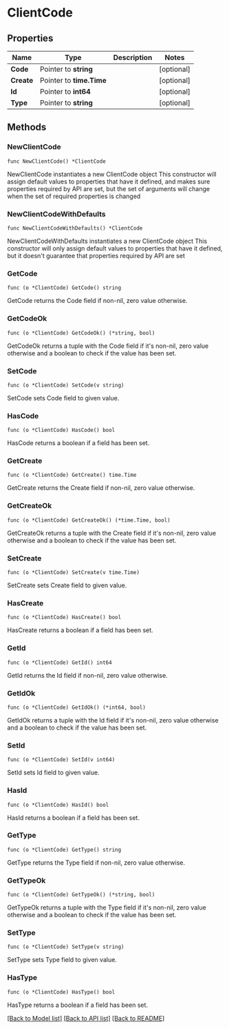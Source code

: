 # ClientCode

## Properties

Name | Type | Description | Notes
------------ | ------------- | ------------- | -------------
**Code** | Pointer to **string** |  | [optional] 
**Create** | Pointer to **time.Time** |  | [optional] 
**Id** | Pointer to **int64** |  | [optional] 
**Type** | Pointer to **string** |  | [optional] 

## Methods

### NewClientCode

`func NewClientCode() *ClientCode`

NewClientCode instantiates a new ClientCode object
This constructor will assign default values to properties that have it defined,
and makes sure properties required by API are set, but the set of arguments
will change when the set of required properties is changed

### NewClientCodeWithDefaults

`func NewClientCodeWithDefaults() *ClientCode`

NewClientCodeWithDefaults instantiates a new ClientCode object
This constructor will only assign default values to properties that have it defined,
but it doesn't guarantee that properties required by API are set

### GetCode

`func (o *ClientCode) GetCode() string`

GetCode returns the Code field if non-nil, zero value otherwise.

### GetCodeOk

`func (o *ClientCode) GetCodeOk() (*string, bool)`

GetCodeOk returns a tuple with the Code field if it's non-nil, zero value otherwise
and a boolean to check if the value has been set.

### SetCode

`func (o *ClientCode) SetCode(v string)`

SetCode sets Code field to given value.

### HasCode

`func (o *ClientCode) HasCode() bool`

HasCode returns a boolean if a field has been set.

### GetCreate

`func (o *ClientCode) GetCreate() time.Time`

GetCreate returns the Create field if non-nil, zero value otherwise.

### GetCreateOk

`func (o *ClientCode) GetCreateOk() (*time.Time, bool)`

GetCreateOk returns a tuple with the Create field if it's non-nil, zero value otherwise
and a boolean to check if the value has been set.

### SetCreate

`func (o *ClientCode) SetCreate(v time.Time)`

SetCreate sets Create field to given value.

### HasCreate

`func (o *ClientCode) HasCreate() bool`

HasCreate returns a boolean if a field has been set.

### GetId

`func (o *ClientCode) GetId() int64`

GetId returns the Id field if non-nil, zero value otherwise.

### GetIdOk

`func (o *ClientCode) GetIdOk() (*int64, bool)`

GetIdOk returns a tuple with the Id field if it's non-nil, zero value otherwise
and a boolean to check if the value has been set.

### SetId

`func (o *ClientCode) SetId(v int64)`

SetId sets Id field to given value.

### HasId

`func (o *ClientCode) HasId() bool`

HasId returns a boolean if a field has been set.

### GetType

`func (o *ClientCode) GetType() string`

GetType returns the Type field if non-nil, zero value otherwise.

### GetTypeOk

`func (o *ClientCode) GetTypeOk() (*string, bool)`

GetTypeOk returns a tuple with the Type field if it's non-nil, zero value otherwise
and a boolean to check if the value has been set.

### SetType

`func (o *ClientCode) SetType(v string)`

SetType sets Type field to given value.

### HasType

`func (o *ClientCode) HasType() bool`

HasType returns a boolean if a field has been set.


[[Back to Model list]](../README.md#documentation-for-models) [[Back to API list]](../README.md#documentation-for-api-endpoints) [[Back to README]](../README.md)


